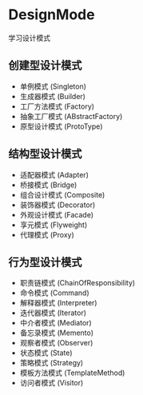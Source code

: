 # DesignMode
学习设计模式

## 创建型设计模式
* 单例模式 (Singleton)
* 生成器模式 (Builder)
* 工厂方法模式 (Factory)
* 抽象工厂模式 (ABstractFactory)
* 原型设计模式 (ProtoType)

## 结构型设计模式
* 适配器模式 (Adapter)
* 桥接模式 (Bridge)
* 组合设计模式 (Composite)
* 装饰器模式 (Decorator)
* 外观设计模式 (Facade)
* 享元模式 (Flyweight)
* 代理模式 (Proxy)

## 行为型设计模式
* 职责链模式 (ChainOfResponsibility)
* 命令模式 (Command)
* 解释器模式 (Interpreter)
* 迭代器模式 (Iterator)
* 中介者模式 (Mediator)
* 备忘录模式 (Memento)
* 观察者模式 (Observer)
* 状态模式 (State)
* 策略模式 (Strategy)
* 模板方法模式 (TemplateMethod)
* 访问者模式 (Visitor)